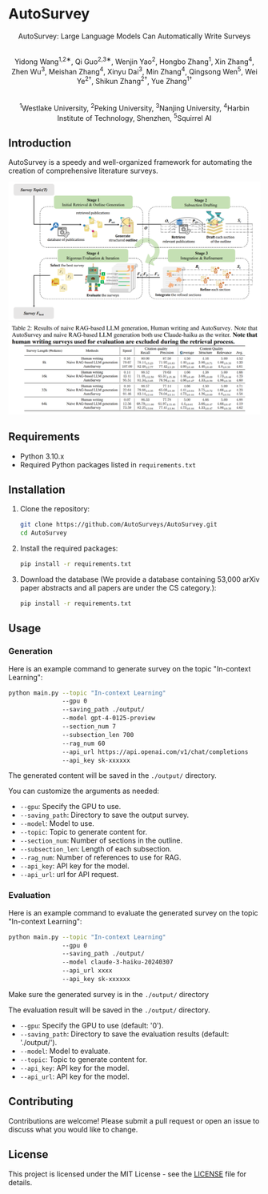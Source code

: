 # AutoSurvey
<p align="center">
   AutoSurvey: Large Language Models Can Automatically Write Surveys
</p>
<p align="center">
  <strong></strong><br>
  Yidong Wang<sup>1,2∗</sup>, Qi Guo<sup>2,3∗</sup>, Wenjin Yao<sup>2</sup>, Hongbo Zhang<sup>1</sup>, Xin Zhang<sup>4</sup>, Zhen Wu<sup>3</sup>, Meishan Zhang<sup>4</sup>, Xinyu Dai<sup>3</sup>, Min Zhang<sup>4</sup>, Qingsong Wen<sup>5</sup>, Wei Ye<sup>2†</sup>, Shikun Zhang<sup>2†</sup>, Yue Zhang<sup>1†</sup>
  <br><br>
  <strong></strong><br>
  <sup>1</sup>Westlake University, <sup>2</sup>Peking University, <sup>3</sup>Nanjing University, <sup>4</sup>Harbin Institute of Technology, Shenzhen, <sup>5</sup>Squirrel AI
</p>

## Introduction

AutoSurvey is a speedy and well-organized framework for automating the creation of comprehensive literature surveys.

![Overview](figs/overview.png)
![Overview](figs/main_fig.png)

## Requirements

- Python 3.10.x
- Required Python packages listed in `requirements.txt`

## Installation

1. Clone the repository:
   ```sh
   git clone https://github.com/AutoSurveys/AutoSurvey.git
   cd AutoSurvey
   ```

2. Install the required packages:
   ```sh
   pip install -r requirements.txt
   ```

3. Download the database (We provide a database containing 53,000 arXiv paper abstracts and all papers are under the CS category.):
   ```sh
   pip install -r requirements.txt
   ```

## Usage

### Generation
Here is an example command to generate survey on the topic "In-context Learning":

```sh
python main.py --topic "In-context Learning" 
               --gpu 0
               --saving_path ./output/
               --model gpt-4-0125-preview
               --section_num 7
               --subsection_len 700
               --rag_num 60
               --api_url https://api.openai.com/v1/chat/completions
               --api_key sk-xxxxxx 
```

The generated content will be saved in the `./output/` directory.

You can customize the arguments as needed:

- `--gpu`: Specify the GPU to use.
- `--saving_path`: Directory to save the output survey.
- `--model`: Model to use.
- `--topic`: Topic to generate content for.
- `--section_num`: Number of sections in the outline.
- `--subsection_len`: Length of each subsection.
- `--rag_num`: Number of references to use for RAG.
- `--api_key`: API key for the model.
- `--api_url`: url for API request.

### Evaluation

Here is an example command to evaluate the generated survey on the topic "In-context Learning":

```sh
python main.py --topic "In-context Learning" 
               --gpu 0
               --saving_path ./output/
               --model claude-3-haiku-20240307
               --api_url xxxx
               --api_key sk-xxxxxx 
```

Make sure the generated survey is in the `./output/` directory

The evaluation result will be saved in the `./output/` directory.

- `--gpu`: Specify the GPU to use (default: '0').
- `--saving_path`: Directory to save the evaluation results (default: './output/').
- `--model`: Model to evaluate.
- `--topic`: Topic to generate content for.
- `--api_key`: API key for the model.
- `--api_url`: API key for the model.

## Contributing

Contributions are welcome! Please submit a pull request or open an issue to discuss what you would like to change.

## License

This project is licensed under the MIT License - see the [LICENSE](LICENSE) file for details.
